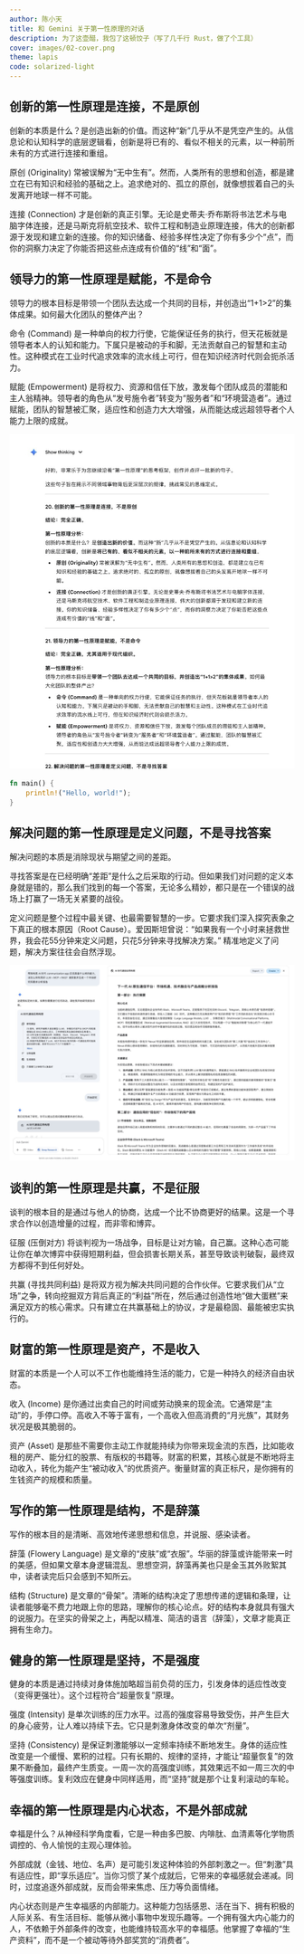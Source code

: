 ```yaml
---
author: 陈小天
title: 和 Gemini 关于第一性原理的对话
description: 为了这壶醋，我包了这顿饺子（写了几千行 Rust，做了个工具）
cover: images/02-cover.png
theme: lapis
code: solarized-light
---
```


## 创新的第一性原理是连接，不是原创

创新的本质是什么？是创造出新的价值。而这种“新”几乎从不是凭空产生的。从信息论和认知科学的底层逻辑看，创新是将已有的、看似不相关的元素，以一种前所未有的方式进行连接和重组。

原创 (Originality) 常被误解为“无中生有”。然而，人类所有的思想和创造，都是建立在已有知识和经验的基础之上。追求绝对的、孤立的原创，就像想拔着自己的头发离开地球一样不可能。

连接 (Connection) 才是创新的真正引擎。无论是史蒂夫·乔布斯将书法艺术与电脑字体连接，还是马斯克将航空技术、软件工程和制造业原理连接，伟大的创新都源于发现和建立新的连接。你的知识储备、经验多样性决定了你有多少个“点”，而你的洞察力决定了你能否把这些点连成有价值的“线”和“面”。

## 领导力的第一性原理是赋能，不是命令

领导力的根本目标是带领一个团队去达成一个共同的目标，并创造出“1+1>2”的集体成果。如何最大化团队的整体产出？

命令 (Command) 是一种单向的权力行使，它能保证任务的执行，但天花板就是领导者本人的认知和能力。下属只是被动的手和脚，无法贡献自己的智慧和主动性。这种模式在工业时代追求效率的流水线上可行，但在知识经济时代则会扼杀活力。

赋能 (Empowerment) 是将权力、资源和信任下放，激发每个团队成员的潜能和主人翁精神。领导者的角色从“发号施令者”转变为“服务者”和“环境营造者”。通过赋能，团队的智慧被汇聚，适应性和创造力大大增强，从而能达成远超领导者个人能力上限的成就。

![first-principle](images/first-principle.jpg)

```rust
fn main() {
    println!("Hello, world!");
}
```

## 解决问题的第一性原理是定义问题，不是寻找答案

解决问题的本质是消除现状与期望之间的差距。

寻找答案是在已经明确“差距”是什么之后采取的行动。但如果我们对问题的定义本身就是错的，那么我们找到的每一个答案，无论多么精妙，都只是在一个错误的战场上打赢了一场无关紧要的战役。

定义问题是整个过程中最关键、也最需要智慧的一步。它要求我们深入探究表象之下真正的根本原因（Root Cause）。爱因斯坦曾说：“如果我有一个小时来拯救世界，我会花55分钟来定义问题，只花5分钟来寻找解决方案。” 精准地定义了问题，解决方案往往会自然浮现。

![ai](images/ai-comm.jpg)

## 谈判的第一性原理是共赢，不是征服

谈判的根本目的是通过与他人的协商，达成一个比不协商更好的结果。这是一个寻求合作以创造增量的过程，而非零和博弈。

征服 (压倒对方) 将谈判视为一场战争，目标是让对方输，自己赢。这种心态可能让你在单次博弈中获得短期利益，但会损害长期关系，甚至导致谈判破裂，最终双方都得不到任何好处。

共赢 (寻找共同利益) 是将双方视为解决共同问题的合作伙伴。它要求我们从“立场”之争，转向挖掘双方背后真正的“利益”所在，然后通过创造性地“做大蛋糕”来满足双方的核心需求。只有建立在共赢基础上的协议，才是最稳固、最能被忠实执行的。

## 财富的第一性原理是资产，不是收入

财富的本质是一个人可以不工作也能维持生活的能力，它是一种持久的经济自由状态。

收入 (Income) 是你通过出卖自己的时间或劳动换来的现金流。它通常是“主动”的，手停口停。高收入不等于富有，一个高收入但高消费的“月光族”，其财务状况是极其脆弱的。

资产 (Asset) 是那些不需要你主动工作就能持续为你带来现金流的东西，比如能收租的房产、能分红的股票、有版权的书籍等。财富的积累，其核心就是不断地将主动收入，转化为能产生“被动收入”的优质资产。衡量财富的真正标尺，是你拥有的生钱资产的规模和质量。

## 写作的第一性原理是结构，不是辞藻

写作的根本目的是清晰、高效地传递思想和信息，并说服、感染读者。

辞藻 (Flowery Language) 是文章的“皮肤”或“衣服”。华丽的辞藻或许能带来一时的美感，但如果文章本身逻辑混乱、思想空洞，辞藻再美也只是金玉其外败絮其中，读者读完后只会感到不知所云。

结构 (Structure) 是文章的“骨架”。清晰的结构决定了思想传递的逻辑和条理，让读者能够毫不费力地跟上你的思路，理解你的核心论点。好的结构本身就具有强大的说服力。在坚实的骨架之上，再配以精准、简洁的语言（辞藻），文章才能真正拥有生命力。

## 健身的第一性原理是坚持，不是强度

健身的本质是通过持续对身体施加略超当前负荷的压力，引发身体的适应性改变（变得更强壮）。这个过程符合“超量恢复”原理。

强度 (Intensity) 是单次训练的压力水平。过高的强度容易导致受伤，并产生巨大的身心疲劳，让人难以持续下去。它只是刺激身体改变的单次“剂量”。

坚持 (Consistency) 是保证刺激能够以一定频率持续不断地发生。身体的适应性改变是一个缓慢、累积的过程。只有长期的、规律的坚持，才能让“超量恢复”的效果不断叠加，最终产生质变。一周一次的高强度训练，其效果远不如一周三次的中等强度训练。复利效应在健身中同样适用，而“坚持”就是那个让复利滚动的车轮。

## 幸福的第一性原理是内心状态，不是外部成就

幸福是什么？从神经科学角度看，它是一种由多巴胺、内啡肽、血清素等化学物质调控的、令人愉悦的主观心理体验。

外部成就（金钱、地位、名声）是可能引发这种体验的外部刺激之一。但“刺激”具有适应性，即“享乐适应”。当你习惯了某个成就后，它带来的幸福感就会递减。同时，过度追逐外部成就，反而会带来焦虑、压力等负面情绪。

内心状态则是产生幸福感的内部能力。这种能力包括感恩、活在当下、拥有积极的人际关系、有生活目标、能够从微小事物中发现乐趣等。一个拥有强大内心能力的人，不依赖于外部条件的改变，也能维持较高水平的幸福感。他掌握了幸福的“生产资料”，而不是一个被动等待外部奖赏的“消费者”。
